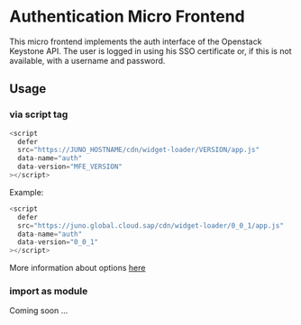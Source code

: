 # Authentication Micro Frontend

This micro frontend implements the auth interface of the Openstack Keystone API. The user is logged in using his SSO certificate or, if this is not available, with a username and password.

## Usage

### via script tag

```js
<script
  defer
  src="https://JUNO_HOSTNAME/cdn/widget-loader/VERSION/app.js"
  data-name="auth"
  data-version="MFE_VERSION"
></script>
```

Example:

```js
<script
  defer
  src="https://juno.global.cloud.sap/cdn/widget-loader/0_0_1/app.js"
  data-name="auth"
  data-version="0_0_1"
></script>
```

More information about options [here](https://github.com/sapcc/juno/blob/main/apps/widget-loader/README.md)

### import as module

Coming soon ...
